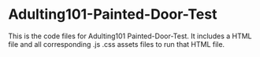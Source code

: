 # Adulting101-Painted-Door-Test
This is the code files for Adulting101 Painted-Door-Test. 
It includes a HTML file and all corresponding .js .css assets files to run that HTML file.
